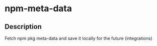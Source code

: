# npm-meta-data

## Description
Fetch npm pkg meta-data and save it locally for the future (integrations)


